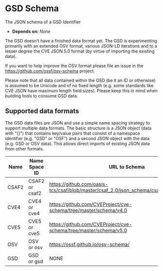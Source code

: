 # GSD Schema

The JSON schema of a GSD Identifier

- **Depends on:** _None_

The GSD doesn't have a finished data format yet. The GSD is experimenting primarily with an extended OSV format, various JSON-LD iterations and to a lesser degree the CVE JSON 5.0 format (by virtue of importing the existing data). 

If you want to help improve the OSV format please file an issue in the https://github.com/ossf/osv-schema project.

Please note that all data contained within the GSD (be it an ID or otherwise) is assumed to be Unicode and of no fixed length (e.g. some standards like CVE JSON have maximum length field sizes). Please keep this in mind when building tools to consume GSD data.

## Supported data formats

The GSD data files are JSON and use a simple name spacing strategy to support multiple data formats. The basic structure is a JSON object (data with "{}") that contains key/value pairs that consist of a namespace identifier (e.g. "GSD" or "OSF") and a second JSON object with the data (e.g. GSD or OSV data). This allows direct imports of existing JSON data from other formats.

| Name | Name Space ID | URL to Schema |
| ---- |---------------| --------------|
| CSAF2 | CSAF2 or csaf2 | https://github.com/oasis-tcs/csaf/blob/master/csaf_2.0/json_schema/csaf_json_schema.json |
| CVE4 | CVE4 or cve4 | https://github.com/CVEProject/cve-schema/tree/master/schema/v4.0 |
| CVE5 | CVE5 or cve5 | https://github.com/CVEProject/cve-schema/tree/master/schema/v5.0 |
| OSV | OSV or osv | https://ossf.github.io/osv-schema/ |
| GSD | GSD or gsd | NONE |
